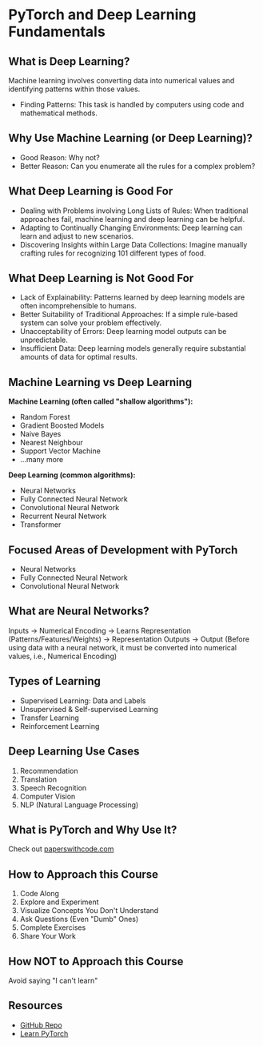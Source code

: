 # PyTorch and Deep Learning Fundamentals

## What is Deep Learning?
Machine learning involves converting data into numerical values and identifying patterns within those values.

- Finding Patterns: This task is handled by computers using code and mathematical methods.

## Why Use Machine Learning (or Deep Learning)?

- Good Reason: Why not?
- Better Reason: Can you enumerate all the rules for a complex problem?

## What Deep Learning is Good For

- Dealing with Problems involving Long Lists of Rules: When traditional approaches fail, machine learning and deep learning can be helpful.
- Adapting to Continually Changing Environments: Deep learning can learn and adjust to new scenarios.
- Discovering Insights within Large Data Collections: Imagine manually crafting rules for recognizing 101 different types of food.

## What Deep Learning is Not Good For

- Lack of Explainability: Patterns learned by deep learning models are often incomprehensible to humans.
- Better Suitability of Traditional Approaches: If a simple rule-based system can solve your problem effectively.
- Unacceptability of Errors: Deep learning model outputs can be unpredictable.
- Insufficient Data: Deep learning models generally require substantial amounts of data for optimal results.

## Machine Learning vs Deep Learning

**Machine Learning (often called "shallow algorithms"):**
- Random Forest
- Gradient Boosted Models
- Naive Bayes
- Nearest Neighbour
- Support Vector Machine
- ...many more

**Deep Learning (common algorithms):**
- Neural Networks
- Fully Connected Neural Network
- Convolutional Neural Network
- Recurrent Neural Network
- Transformer

## Focused Areas of Development with PyTorch

- Neural Networks
- Fully Connected Neural Network
- Convolutional Neural Network

## What are Neural Networks?

Inputs → Numerical Encoding → Learns Representation (Patterns/Features/Weights) → Representation Outputs → Output
(Before using data with a neural network, it must be converted into numerical values, i.e., Numerical Encoding)

## Types of Learning

- Supervised Learning: Data and Labels
- Unsupervised & Self-supervised Learning
- Transfer Learning
- Reinforcement Learning

## Deep Learning Use Cases

1. Recommendation
2. Translation
3. Speech Recognition
4. Computer Vision
5. NLP (Natural Language Processing)

## What is PyTorch and Why Use It?

Check out [paperswithcode.com](https://paperswithcode.com)

## How to Approach this Course

1. Code Along
2. Explore and Experiment
3. Visualize Concepts You Don't Understand
4. Ask Questions (Even "Dumb" Ones)
5. Complete Exercises
6. Share Your Work

## How NOT to Approach this Course

Avoid saying "I can't learn"

## Resources

- [GitHub Repo](link-to-repo)
- [Learn PyTorch](learnpytorch.io)
